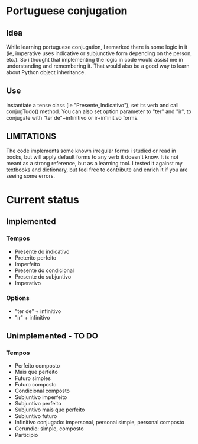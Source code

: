 # Portuguese conjugation
## Idea
While learning portuguese conjugation, I remarked there is some logic in it (ie, imperative uses indicative or subjunctive form depending on the person, etc.). So i thought that implementing the logic in code would assist me in understanding and remembering it.
That would also be a good way to learn about Python object inheritance.
## Use
Instantiate a tense class (ie "Presente_Indicativo"), set its verb and call conjugTudo() method.
You can also set option parameter to "ter" and "ir", to conjugate with "ter de"+infinitivo or ir+infinitivo forms.
## LIMITATIONS
The code implements some known irregular forms i studied or read in books, but will apply default forms to any verb it doesn't know.
It is not meant as a strong reference, but as a learning tool.
I tested it against my textbooks and dictionary, but feel free to contribute and enrich it if you are seeing some errors.
# Current status
## Implemented
### Tempos
- Presente do indicativo
- Preterito perfeito
- Imperfeito
- Presente do condicional
- Presente do subjuntivo
- Imperativo
### Options
- "ter de" + infinitivo
- "ir" + infinitivo
## Unimplemented - TO DO
### Tempos
- Perfeito composto
- Mais que perfeito
- Futuro simples
- Futuro composto
- Condicional composto
- Subjuntivo imperfeito
- Subjuntivo perfeito
- Subjuntivo mais que perfeito
- Subjuntivo futuro 
- Infinitivo conjugado: impersonal, personal simple, personal composto
- Gerundio: simple, composto
- Participio

